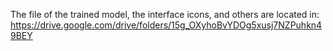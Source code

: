The file of the trained model, the interface icons, and others are located in: https://drive.google.com/drive/folders/15g_OXyhoBvYDOg5xusj7NZPuhkn49BEY
